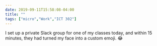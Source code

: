 ```yaml
---
date: 2019-09-11T15:58:08-04:00
title: ""
tags: ["micro","Work","ICT 302"]
---
```

I set up a private Slack group for one of my classes today, and within 15 minutes, they had turned my face into a custom emoji. 😂
